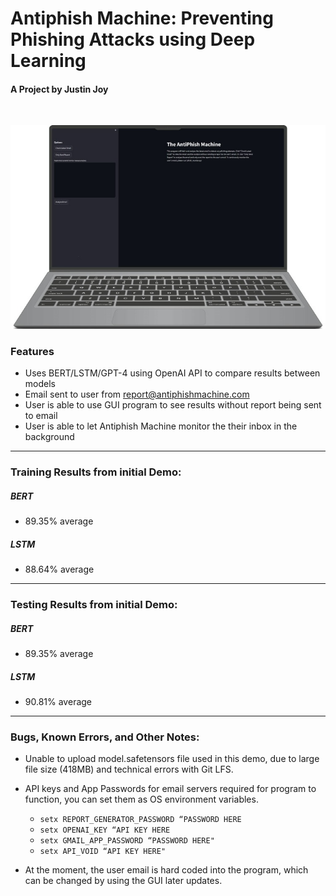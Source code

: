 # Antiphish Machine: Preventing Phishing Attacks using Deep Learning
#### A Project by Justin Joy
&ensp;
&ensp;

![](https://raw.githubusercontent.com/avROCKET/AntiPhish-Machine/refs/heads/main/Additional%20Resources/logo.png)

### Features

- Uses BERT/LSTM/GPT-4 using OpenAI API to compare results between models
- Email sent to user from report@antiphishmachine.com
- User is able to use GUI program to see results without report being sent to email
- User is able to let Antiphish Machine monitor the their inbox in the background

------------


### Training Results from initial Demo:
##### BERT
- 89.35% average

##### LSTM
- 88.64% average

------------


### Testing Results from initial Demo:
##### BERT
- 89.35% average

##### LSTM
- 90.81% average


------------


### Bugs, Known Errors, and Other Notes:
- Unable to upload model.safetensors file used in this demo, due to large file size (418MB) and technical errors with Git LFS.
- API keys and App Passwords for email servers required for program to function, you can set them as OS environment variables.

  - `setx REPORT_GENERATOR_PASSWORD “PASSWORD HERE` 
  - `setx OPENAI_KEY “API KEY HERE` 
  - `setx GMAIL_APP_PASSWORD “PASSWORD HERE" `
  - `setx API_VOID “API KEY HERE" `
- At the moment, the user email is hard coded into the program, which can be changed by using the GUI later updates.


